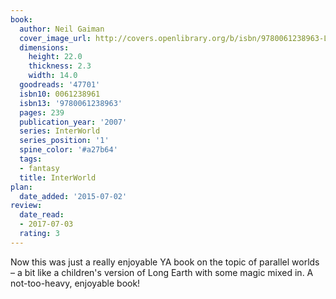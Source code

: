```yaml
---
book:
  author: Neil Gaiman
  cover_image_url: http://covers.openlibrary.org/b/isbn/9780061238963-L.jpg
  dimensions:
    height: 22.0
    thickness: 2.3
    width: 14.0
  goodreads: '47701'
  isbn10: 0061238961
  isbn13: '9780061238963'
  pages: 239
  publication_year: '2007'
  series: InterWorld
  series_position: '1'
  spine_color: '#a27b64'
  tags:
  - fantasy
  title: InterWorld
plan:
  date_added: '2015-07-02'
review:
  date_read:
  - 2017-07-03
  rating: 3
---
```


Now this was just a really enjoyable YA book on the topic of parallel worlds – a bit like a children's version of Long Earth with some magic mixed in. A not-too-heavy, enjoyable book!
